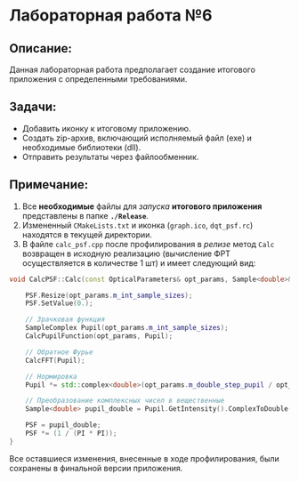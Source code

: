 # Лабораторная работа №6

## Описание:

Данная лабораторная работа предполагает создание итогового приложения с определенными требованиями.

## Задачи:

- Добавить иконку к итоговому приложению.
- Создать zip-архив, включающий исполняемый файл (exe) и необходимые библиотеки (dll).
- Отправить результаты через файлообменник.

## Примечание:
1) Все **необходимые** файлы для _запуска_ **итогового приложения** представлены в папке **`./Release`**.
2) Измененный `CMakeLists.txt` и иконка (`graph.ico`, `dqt_psf.rc`) находятся в текущей директории. 
3) В файле `calc_psf.cpp` после профилирования в _релизе_ метод `Calc` возвращен в исходную реализацию (вычисление ФРТ осуществляется в количестве 1 шт) и имеет следующий вид:
```cpp
void CalcPSF::Calc(const OpticalParameters& opt_params, Sample<double>& PSF) {

	PSF.Resize(opt_params.m_int_sample_sizes);
	PSF.SetValue(0.);

	// Зрачковая функция
	SampleComplex Pupil(opt_params.m_int_sample_sizes);
	CalcPupilFunction(opt_params, Pupil);

	// Обратное Фурье
	CalcFFT(Pupil);

	// Нормировка
	Pupil *= std::complex<double>(opt_params.m_double_step_pupil / opt_params.m_double_step_obj_can, 0.);

	// Преобразование комплексных чисел в вещественные
	Sample<double> pupil_double = Pupil.GetIntensity().ComplexToDouble();

	PSF = pupil_double;
	PSF *= (1 / (PI * PI));
}
```

Все оставшиеся изменения, внесенные в ходе профилирования, были сохранены в финальной версии приложения. 
